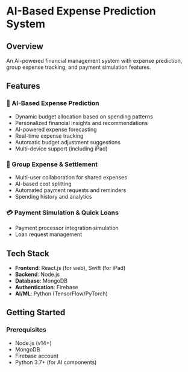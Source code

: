 # AI-Based Expense Prediction System

## Overview
An AI-powered financial management system with expense prediction, group expense tracking, and payment simulation features.

## Features

### 🧠 AI-Based Expense Prediction
- Dynamic budget allocation based on spending patterns
- Personalized financial insights and recommendations
- AI-powered expense forecasting
- Real-time expense tracking
- Automatic budget adjustment suggestions
- Multi-device support (including iPad)

### 👥 Group Expense & Settlement
- Multi-user collaboration for shared expenses
- AI-based cost splitting
- Automated payment requests and reminders
- Spending history and analytics

### 💳 Payment Simulation & Quick Loans
- Payment processor integration simulation
- Loan request management

## Tech Stack
- **Frontend**: React.js (for web), Swift (for iPad)
- **Backend**: Node.js
- **Database**: MongoDB
- **Authentication**: Firebase
- **AI/ML**: Python (TensorFlow/PyTorch)

## Getting Started

### Prerequisites
- Node.js (v14+)
- MongoDB
- Firebase account
- Python 3.7+ (for AI components)